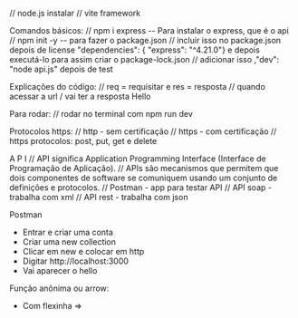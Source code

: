// node.js instalar
// vite framework

Comandos básicos:
// npm i express -- Para instalar o express, que é o api
// npm init -y -- para fazer o package.json
// incluir isso no package.json depois de license "dependencies": { "express": "^4.21.0"} e depois executá-lo para assim criar o package-lock.json
// adicionar isso ,"dev": "node api.js" depois de test

Explicações do código:
// req = requisitar e res = resposta
// quando acessar a url / vai ter a resposta Hello 

Para rodar:
// rodar no terminal com npm run dev

Protocolos https:
// http - sem certificação
// https - com certificação
// https protocolos: post, put, get e delete

A P I 
// API significa Application Programming Interface (Interface de Programação de Aplicação).
// APIs são mecanismos que permitem que dois componentes de software se comuniquem usando um conjunto de definições e protocolos.
// Postman - app para testar API
// API soap - trabalha com xml
// API rest - trabalha com json

Postman
- Entrar e criar uma conta
- Criar uma new collection
- Clicar em new e colocar em http
- Digitar http://localhost:3000
- Vai aparecer o hello

Função anônima ou arrow:
- Com flexinha =>